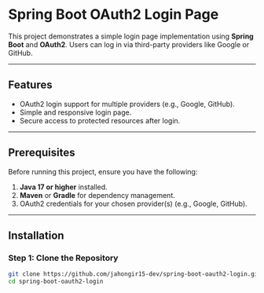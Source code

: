 # Spring Boot OAuth2 Login Page  

This project demonstrates a simple login page implementation using **Spring Boot** and **OAuth2**. Users can log in via third-party providers like Google or GitHub.

---

## Features  

- OAuth2 login support for multiple providers (e.g., Google, GitHub).  
- Simple and responsive login page.  
- Secure access to protected resources after login.  

---

## Prerequisites  

Before running this project, ensure you have the following:  

1. **Java 17 or higher** installed.  
2. **Maven** or **Gradle** for dependency management.  
3. OAuth2 credentials for your chosen provider(s) (e.g., Google, GitHub).  

---

## Installation  

### Step 1: Clone the Repository  

```bash  
git clone https://github.com/jahongir15-dev/spring-boot-oauth2-login.git  
cd spring-boot-oauth2-login  
